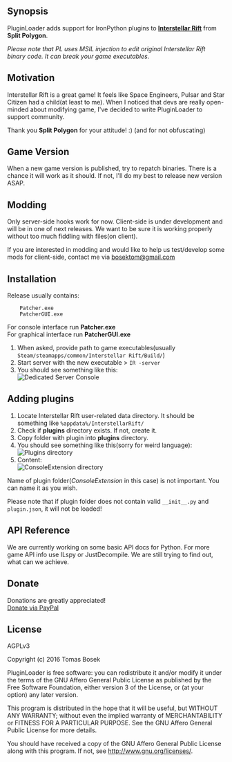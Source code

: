 ## Synopsis

PluginLoader adds support for IronPython plugins to [**Interstellar Rift**](http://interstellarrift.com/) from **Split Polygon**.

*Please note that PL uses MSIL injection to edit original Interstellar Rift binary code. It can break your game executables.*

## Motivation

Interstellar Rift is a great game! It feels like Space Engineers, Pulsar and Star Citizen had a child(at least to me). When I noticed that devs are really open-minded about modifying game, I've decided to write PluginLoader to support community.

Thank you **Split Polygon** for your attitude! :) (and for not obfuscating)

## Game Version

When a new game version is published, try to repatch binaries. There is a chance it will work as it should. If not, I'll do my best to release new version ASAP.

## Modding

Only server-side hooks work for now. Client-side is under development and will be in one of next releases. We want to be sure it is working properly without too much fiddling with files(on client).

If you are interested in modding and would like to help us test/develop some mods for client-side, contact me via [bosektom@gmail.com](mailto:bosektom@gmail.com)

## Installation

Release usually contains:
```
	Patcher.exe
	PatcherGUI.exe
```
For console interface run **Patcher.exe**  
For graphical interface run **PatcherGUI.exe**  

1. When asked, provide path to game executables(usually `Steam/steamapps/common/Interstellar Rift/Build/`)
2. Start server with the new executable > `IR -server`
3. You should see something like this:  
![Dedicated Server Console](http://i.imgur.com/pbJ2npr.png)

## Adding plugins

1. Locate Interstellar Rift user-related data directory. It should be something like `%appdata%/InterstellarRift/`  
2. Check if **plugins** directory exists. If not, create it.
3. Copy folder with plugin into **plugins** directory.
4. You should see something like this(sorry for weird language):  
![Plugins directory](http://i.imgur.com/0YDImc4.png)
5. Content:  
![ConsoleExtension directory](http://i.imgur.com/500oLcE.png)

Name of plugin folder(*ConsoleExtension* in this case) is not important. You can name it as you wish.

Please note that if plugin folder does not contain valid `__init__.py` and `plugin.json`, it will not be loaded!


## API Reference

We are currently working on some basic API docs for Python. For more game API info use ILspy or JustDecompile. We are still trying to find out, what can we achieve.

## Donate

Donations are greatly appreciated!  
[Donate via PayPal](http://bit.ly/1rtm7Ac)

## License

AGPLv3

Copyright (c) 2016 Tomas Bosek

PluginLoader is free software: you can redistribute it and/or modify
it under the terms of the GNU Affero General Public License as
published by the Free Software Foundation, either version 3 of the
License, or (at your option) any later version.

This program is distributed in the hope that it will be useful,
but WITHOUT ANY WARRANTY; without even the implied warranty of
MERCHANTABILITY or FITNESS FOR A PARTICULAR PURPOSE.  See the
GNU Affero General Public License for more details.

You should have received a copy of the GNU Affero General Public License
along with this program. If not, see <http://www.gnu.org/licenses/>.

